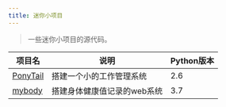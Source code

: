 ```yaml
---
title: 迷你小项目
---
```


> 一些迷你小项目的源代码。

| 项目名                                                                                   | 说明                        | Python版本 |
| ---------------------------------------------------------------------------------------- | --------------------------- | ---------- |
| [PonyTail](https://github.com/BoobooWei/DBA_Python/tree/master/12_mini_project/PonyTail) | 搭建一个小的工作管理系统    | 2.6        |
| [mybody](https://github.com/BoobooWei/DBA_Python/tree/master/12_mini_project/mybody)     | 搭建身体健康值记录的web系统 | 3.7        |
